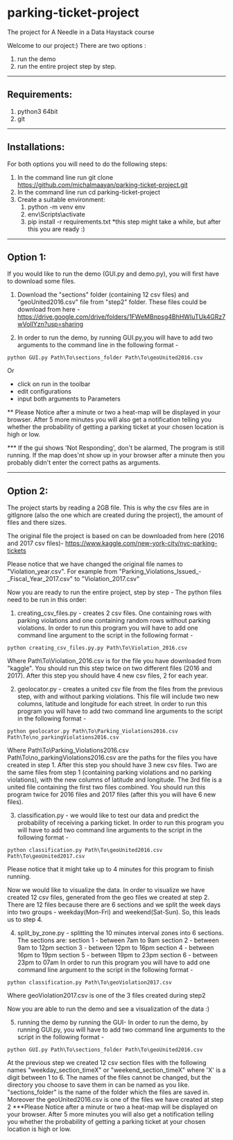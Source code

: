 # parking-ticket-project
The project for A Needle in a Data Haystack course

Welcome to our project:)
There are two options :
1. run the demo
2. run the entire project step by step.

-----------------
Requirements:
-----------------
1. python3 64bit
2. git

-----------------
Installations:
-----------------
For both options you will need to do the following steps:
1. In the command line run git clone https://github.com/michalmaayan/parking-ticket-project.git
2. In the command line run cd parking-ticket-project
3. Create a suitable environment:
    1. python -m venv env
    2. env\Scripts\activate
    3. pip install -r requirements.txt
    *this step might take a while, but after this you are ready :)

-------------
Option 1:
-------------
If you would like to run the demo (GUI.py and demo.py), you will first have to download some files.

1. Download the "sections" folder (containing 12 csv files) and "geoUnited2016.csv" file from "step2" folder. These files could be download from here -
https://drive.google.com/drive/folders/1FWeMBnpsg4BhHWIuTUk4GRz7wVolIYzn?usp=sharing

2. In order to run the demo, by running GUI.py,you will have to add two arguments to the command line in the following format -
```
python GUI.py Path\To\sections_folder Path\To\geoUnited2016.csv
```
Or
* click on run in the toolbar
* edit configurations
* input both arguments to Parameters

** Please Notice after a minute or two a heat-map will be displayed in your browser. After 5 more minutes you will also get a notification telling you whether the probability of getting a parking ticket at your chosen location is high or low.

*** If the gui shows 'Not Responding', don't be alarmed, The program is still running. If the map does'nt show up in your browser after a minute then you probably didn't enter the correct paths as arguments.

----------------
Option 2:
----------------
The project starts by reading a 2GB file.
This is why the csv files are in gitIgnore (also the one which are created during the project), the amount of files and there sizes.

The original file the project is based on can be downloaded from here (2016 and 2017 csv files)- https://www.kaggle.com/new-york-city/nyc-parking-tickets

Please notice that we have changed the original file names to "Violation_year.csv". For example from "Parking_Violations_Issued_-_Fiscal_Year_2017.csv" to "Violation_2017.csv"


Now you are ready to run the entire project, step by step -
The python files need to be run in this order:
1. creating_csv_files.py - creates 2 csv files. One containing rows with parking violations and one containing random rows without parking violations.
In order to run this program you will have to add one command line argument to the script in the following format -
```
python creating_csv_files.py.py Path\To\Violation_2016.csv
```
Where Path\To\Violation_2016.csv is for the file you have downloaded from "kaggle".
You should run this step twice on two different files (2016 and 2017).
After this step you should have 4 new csv files, 2 for each year.

2. geolocator.py - creates a united csv file from the files from the previous step, with and without parking violations. This file will include two new columns, latitude and longitude for each street.
In order to run this program you will have to add two command line arguments to the script in the following format -
```
python geolocator.py Path\To\Parking_Violations2016.csv Path\To\no_parkingViolations2016.csv
```
Where Path\To\Parking_Violations2016.csv Path\To\no_parkingViolations2016.csv are the paths for the files you have created in step 1.
After this step you should have 3 new csv files. Two are the same files from step 1 (containing parking violations and no parking violations), with the new columns of latitude and longitude. The 3rd file is a united file containing the first two files combined.
You should run this program twice for 2016 files and 2017 files (after this you will have 6 new files).


3. classification.py - we would like to test our data and predict the probability of receiving a parking ticket. In order to run this program you will have to add two command line arguments to the script in the following format -
```
python classification.py Path\To\geoUnited2016.csv Path\To\geoUnited2017.csv
```
Please notice that it might take up to 4 minutes for this program to finish running.

Now we would like to visualize the data. In order to visualize we have created 12 csv files, generated from the geo files we created at step 2.
There are 12 files because there are 6 sections and we split the week days into two groups - weekday(Mon-Fri) and weekend(Sat-Sun). So, this leads us to step 4.

4. split_by_zone.py - splitting the 10 minutes interval zones into 6 sections.
The sections are:
section 1 - between 7am to 9am
section 2 - between 9am to 12pm
section 3 - between 12pm to 16pm
section 4 - between 16pm to 19pm
section 5 - between 19pm to 23pm
section 6 - between 23pm to 07am
In order to run this program you will have to add one command line argument to the script in the following format -
```
python classification.py Path\To\geoViolation2017.csv
```
Where geoViolation2017.csv is one of the 3 files created during step2

Now you are able to run the demo and see a visualization of the data :)

5. running the demo by running the GUI-
In order to run the demo, by running GUI.py, you will have to add two command line arguments to the script in the following format -
```
python GUI.py Path\To\sections_folder Path\To\geoUnited2016.csv
```
At the previous step we created 12 csv section files with the following names "weekday_section_timeX" or "weekend_section_timeX" where 'X' is a digit between 1 to 6. The names of the files cannot be changed, but the directory you choose to save them in can be named as you like. "sections_folder" is the name of the folder which the files are saved in.
Moreover the geoUnited2016.csv is one of the files we have created at step 2
***Please Notice after a minute or two a heat-map will be displayed on your browser. After 5 more minutes you will also get a notification telling you whether the probability of getting a parking ticket at your chosen location is high or low.




